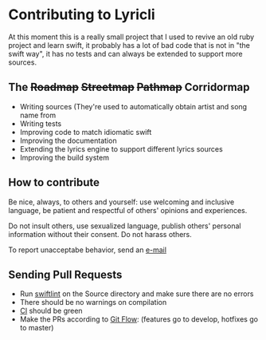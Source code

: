 # Contributing to Lyricli

At this moment this is a really small project that I used to revive an
old ruby project and learn swift, it probably has a lot of bad code that
is not in "the swift way", it has no tests and can always be extended to
support more sources.

## The ~~Roadmap~~ ~~Streetmap~~ ~~Pathmap~~ Corridormap

* Writing sources (They're used to automatically obtain artist and song
  name from
* Writing tests
* Improving code to match idiomatic swift
* Improving the documentation
* Extending the lyrics engine to support different lyrics sources
* Improving the build system

## How to contribute

Be nice, always, to others and yourself: use welcoming and inclusive language,
be patient and respectful of others' opinions and experiences.

Do not insult others, use sexualized language, publish others' personal
information without their consent. Do not harass others.

To report unacceptabe behavior, send an [e-mail][email]

## Sending Pull Requests

* Run [swiftlint][swiftlint] on the Source directory and make sure there are no errors
* There should be no warnings on compilation
* [CI][ci] should be green
* Make the PRs according to [Git Flow][gitflow]: (features go to
  develop, hotfixes go to master)

[gitflow]: https://github.com/nvie/gitflow
[swiftlint]: https://github.com/realm/SwiftLint
[email]: mailto:ben@nsovocal.com
[ci]: https://travis-ci.org/lyricli-app/lyricli
